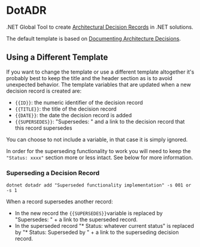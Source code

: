 # DotADR

.NET Global Tool to create [Architectural Decision Records](https://adr.github.io) in .NET solutions.

The default template is based on [Documenting Architecture Decisions](https://cognitect.com/blog/2011/11/15/documenting-architecture-decisions).

## Using a Different Template

If you want to change the template or use a different template altogether it's probably best to keep the title and the header section as is to avoid unexpected behavior.
The template variables that are updated when a new decision record is created are:
* `{{ID}}`: the numeric identifier of the decision record
* `{{TITLE}}`: the title of the decision record
* `{{DATE}}`: the date the decision record is added
* `{{SUPERSEDES}}`: "Supersedes: " and a link to the decision record that this record supersedes 

You can choose to not include a variable, in that case it is simply ignored.

In order for the superseding functionality to work you will need to keep the `"Status: xxxx"` section more or less intact. See below for more information.

### Superseding a Decision Record

```shell
dotnet dotadr add "Superseded functionality implementation" -s 001 or -s 1
```

When a record supersedes another record:
* In the new record the `{{SUPERSEDES}}`variable is replaced by "Supersedes: " + a link to the superseded record.
* In the superseded record "* Status: whatever current status" is replaced by "* Status: Superseded by " + a link to the superseding decision record.





